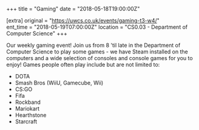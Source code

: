 +++
title = "Gaming"
date = "2018-05-18T19:00:00Z"

[extra]
original = "https://uwcs.co.uk/events/gaming-t3-w4/"    
ent_time = "2018-05-19T07:00:00Z"
location = "CS0.03 - Department of Computer Science"
+++

Our weekly gaming event\! Join us from 8 'til late in the Department of Computer Science to play some games - we have Steam installed on the computers and a wide selection of consoles and console games for you to enjoy\! Games people often play include but are not limited to:

  - DOTA  
  - Smash Bros (WiiU, Gamecube, Wii)  
  - CS:GO  
  - Fifa  
  - Rockband  
  - Mariokart  
  - Hearthstone  
  - Starcraft

